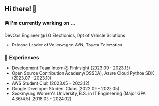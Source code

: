 ## Hi there! 👋

### 🚘 I'm currently working on ...

DevOps Engineer @ LG Electronics, Dpt of Vehicle Solutions
- Release Leader of Volkswagen AVN, Toyota Telematics
### 🔭 Experiences

- Development Team Intern @ FinInsight (2023.09 - 2023.12)
- Open Source Contribution Academy(OSSCA), Azure Cloud Python SDK (2023.07 - 2023.10)
- AWS Student Club (2023.05 - 2023.12)
- Google Developer Student Clubs (2022.09 - 2023.05)
- Sookmyung Women's University, B.S. in IT Engineering (Major GPA 4.36/4.5) (2018.03 - 2024.02)



<!-- [![Solved.ac Profile](http://mazassumnida.wtf/api/generate_badge?boj=hluvee)](https://solved.ac/hluvee) -->

<!--
**oxxsusu/oxxsusu** is a ✨ _special_ ✨ repository because its `README.md` (this file) appears on your GitHub profile.

Here are some ideas to get you started:

- 🔭 I’m currently working on ...
- 🌱 I’m currently learning ...
- 👯 I’m looking to collaborate on ...
- 🤔 I’m looking for help with ...
- 💬 Ask me about ...
- 📫 How to reach me: ...
- 😄 Pronouns: ...
- ⚡ Fun fact: ...
-->

